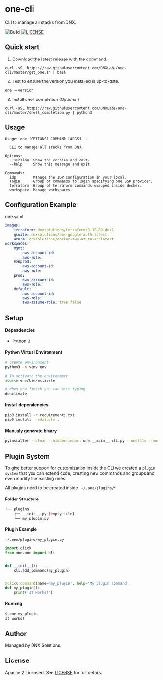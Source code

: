 # one-cli

CLI to manage all stacks from DNX.

![Build](https://github.com/DNXLabs/one-cli/workflows/Build/badge.svg)
[![LICENSE](https://img.shields.io/github/license/DNXLabs/one-cli)](https://github.com/DNXLabs/one-cli/blob/master/LICENSE)

## Quick start

1. Download the latest release with the command.
```
curl -sSL https://raw.githubusercontent.com/DNXLabs/one-cli/master/get_one.sh | bash
```

2. Test to ensure the version you installed is up-to-date.
```
one --version
```

3. Install shell completion (Optional)
```
curl -sSL https://raw.githubusercontent.com/DNXLabs/one-cli/master/shell_completion.py | python3
```

## Usage
```
Usage: one [OPTIONS] COMMAND [ARGS]...

  CLI to manage all stacks from DNX.

Options:
  --version  Show the version and exit.
  --help     Show this message and exit.

Commands:
  idp        Manage the IDP configuration in your local.
  login      Group of commands to login specifying one SSO provider.
  terraform  Group of terraform commands wrapped inside docker.
  workspace  Manage workspaces.
```

## Configuration Example
one.yaml
```yaml
images:
    terraform: dnxsolutions/terraform:0.12.20-dnx1
    gsuite: dnxsolutions/aws-google-auth:latest
    azure: dnxsolutions/docker-aws-azure-ad:latest
workspaces:
    mgmt:
        aws-account-id:
        aws-role:
    nonprod:
        aws-account-id:
        aws-role:
    prod:
        aws-account-id:
        aws-role:
    default:
        aws-account-id:
        aws-role:
        aws-assume-role: true|false
```

## Setup

#### Dependencies
- Python 3

#### Python Virtual Environment
```bash
# Create environment
python3 -m venv env

# To activate the environment
source env/bin/activate

# When you finish you can exit typing
deactivate
```

#### Install dependencies

```bash
pip3 install -r requirements.txt
pip3 install --editable .
```

#### Manualy generate binary
```bash
pyinstaller --clean --hidden-import one.__main__ cli.py --onefile --noconsole -n one
```

## Plugin System
To give better support for customization inside the CLI we created a `plugin system` that you can extend code, creating new commands and groups and even modify the existing ones.

All plugins need to be created inside ` ~/.one/plugins/*`

#### Folder Structure
```bash
└── plugins
    ├── __init__.py (empty file)
    └── my_plugin.py
```

#### Plugin Example
`~/.one/plugins/my_plugin.py`
```python
import click
from one.one import cli


def __init__():
    cli.add_command(my_plugin)


@click.command(name='my_plugin', help='My plugin command')
def my_plugin():
    print('It works!')
```

#### Running
```bash
$ one my_plugin
It works!
```

## Author
Managed by DNX Solutions.

## License
Apache 2 Licensed. See [LICENSE](https://github.com/DNXLabs/one-cli/blob/master/LICENSE) for full details.